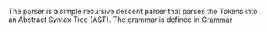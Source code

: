 The parser is a simple recursive descent parser that parses the Tokens into an Abstract Syntax Tree (AST).
The grammar is defined in [Grammar](../../../../../resources/cfg.txt)
